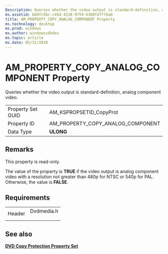 ```yaml
---
Description: Queries whether the video output is standard-definition, analog component video.
ms.assetid: bd4fc5bc-c45d-4228-9759-6300fdfff6a0
title: AM_PROPERTY_COPY_ANALOG_COMPONENT Property
ms.technology: desktop
ms.prod: windows
ms.author: windowssdkdev
ms.topic: article
ms.date: 05/31/2018
---
```


# AM\_PROPERTY\_COPY\_ANALOG\_COMPONENT Property

Queries whether the video output is standard-definition, analog component video.



|                   |                                       |
|-------------------|---------------------------------------|
| Property Set GUID | AM\_KSPROPSETID\_CopyProt             |
| Property ID       | AM\_PROPERTY\_COPY\_ANALOG\_COMPONENT |
| Data Type         | **ULONG**                             |



 

## Remarks

This property is read-only.

The value of the property is **TRUE** if the video output is analog component video with a resolution not greater than 480p for NTSC or 540p for PAL. Otherwise, the value is **FALSE**.

## Requirements



|                   |                                                                                       |
|-------------------|---------------------------------------------------------------------------------------|
| Header<br/> | <dl> <dt>Dvdmedia.h</dt> </dl> |



## See also

<dl> <dt>

[**DVD Copy Protection Property Set**](dvd-copy-protection-property-set.md)
</dt> </dl>

 

 




